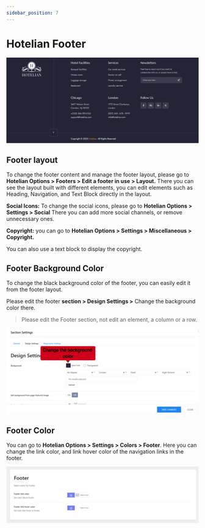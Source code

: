 ```yaml
---
sidebar_position: 7
---
```

# Hotelian Footer

![hotel-footer.png](./img/hotel-footer.png)

## Footer layout

To change the footer content and manage the footer layout, please go to **Hotelian Options > Footers > Edit a footer in use > Layout.**
There you can see the layout built with different elements, you can edit elements such as Heading, Navigation, and Text Block directly in the layout. 


**Social Icons:** To change the social icons, please go to **Hotelian Options > Settings > Social** There you can add more social channels, or remove unnecessary ones.

**Copyright:** you can go to **Hotelian Options > Settings > Miscellaneous > Copyright.**

You can also use a text block to display the copyright.

## Footer Background Color

To change the black background color of the footer, you can easily edit it from the footer layout. 

Please edit the footer **section > Design Settings >** Change the background color there. 

> Please edit the Footer section, not edit an element, a column or a row. 

![hotel-footer-bg-color.png](./img/hotel-footer-bg-color.png)

## Footer Color

You can go to **Hotelian Options > Settings > Colors > Footer**. Here you can change the link color, and link hover color of the navigation links in the footer. 

![hotel-footer-color-options.png](./img/hotel-footer-color-options.png)